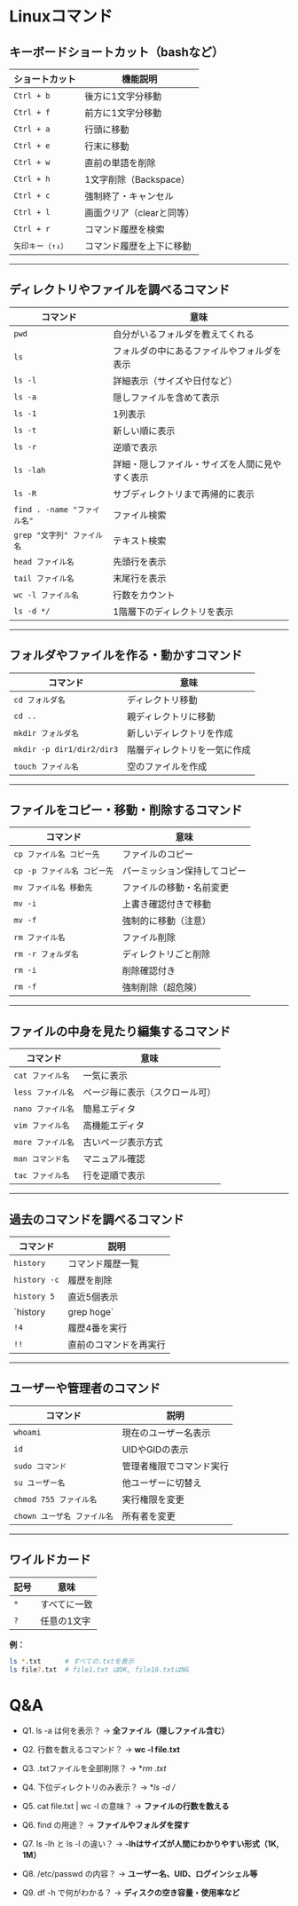 # Linuxコマンド

## キーボードショートカット（bashなど）

| ショートカット   | 機能説明                  |
| ---------------- | ------------------------- |
| `Ctrl + b`       | 後方に1文字分移動         |
| `Ctrl + f`       | 前方に1文字分移動         |
| `Ctrl + a`       | 行頭に移動                |
| `Ctrl + e`       | 行末に移動                |
| `Ctrl + w`       | 直前の単語を削除          |
| `Ctrl + h`       | 1文字削除（Backspace）    |
| `Ctrl + c`       | 強制終了・キャンセル      |
| `Ctrl + l`       | 画面クリア（clearと同等） |
| `Ctrl + r`       | コマンド履歴を検索        |
| `矢印キー（↑↓）` | コマンド履歴を上下に移動  |

---

## ディレクトリやファイルを調べるコマンド

| コマンド                    | 意味                                           |
| --------------------------- | ---------------------------------------------- |
| `pwd`                       | 自分がいるフォルダを教えてくれる               |
| `ls`                        | フォルダの中にあるファイルやフォルダを表示     |
| `ls -l`                     | 詳細表示（サイズや日付など）                   |
| `ls -a`                     | 隠しファイルを含めて表示                       |
| `ls -1`                     | 1列表示                                        |
| `ls -t`                     | 新しい順に表示                                 |
| `ls -r`                     | 逆順で表示                                     |
| `ls -lah`                   | 詳細・隠しファイル・サイズを人間に見やすく表示 |
| `ls -R`                     | サブディレクトリまで再帰的に表示               |
| `find . -name "ファイル名"` | ファイル検索                                   |
| `grep "文字列" ファイル名`  | テキスト検索                                   |
| `head ファイル名`           | 先頭行を表示                                   |
| `tail ファイル名`           | 末尾行を表示                                   |
| `wc -l ファイル名`          | 行数をカウント                                 |
| `ls -d */`                  | 1階層下のディレクトリを表示                    |

---

## フォルダやファイルを作る・動かすコマンド

| コマンド                  | 意味                         |
| ------------------------- | ---------------------------- |
| `cd フォルダ名`           | ディレクトリ移動             |
| `cd ..`                   | 親ディレクトリに移動         |
| `mkdir フォルダ名`        | 新しいディレクトリを作成     |
| `mkdir -p dir1/dir2/dir3` | 階層ディレクトリを一気に作成 |
| `touch ファイル名`        | 空のファイルを作成           |

---

## ファイルをコピー・移動・削除するコマンド

| コマンド                    | 意味                         |
| --------------------------- | ---------------------------- |
| `cp ファイル名 コピー先`    | ファイルのコピー             |
| `cp -p ファイル名 コピー先` | パーミッション保持してコピー |
| `mv ファイル名 移動先`      | ファイルの移動・名前変更     |
| `mv -i`                     | 上書き確認付きで移動         |
| `mv -f`                     | 強制的に移動（注意）         |
| `rm ファイル名`             | ファイル削除                 |
| `rm -r フォルダ名`          | ディレクトリごと削除         |
| `rm -i`                     | 削除確認付き                 |
| `rm -f`                     | 強制削除（超危険）           |

---

## ファイルの中身を見たり編集するコマンド

| コマンド          | 意味                           |
| ----------------- | ------------------------------ |
| `cat ファイル名`  | 一気に表示                     |
| `less ファイル名` | ページ毎に表示（スクロール可） |
| `nano ファイル名` | 簡易エディタ                   |
| `vim ファイル名`  | 高機能エディタ                 |
| `more ファイル名` | 古いページ表示方式             |
| `man コマンド名`  | マニュアル確認                 |
| `tac ファイル名`  | 行を逆順で表示                 |

---

## 過去のコマンドを調べるコマンド

| コマンド     | 説明                   |
| ------------ | ---------------------- |
| `history`    | コマンド履歴一覧       |
| `history -c` | 履歴を削除             |
| `history 5`  | 直近5個表示            |
| `history     | grep hoge`             | hogeを含む履歴表示 |
| `!4`         | 履歴4番を実行          |
| `!!`         | 直前のコマンドを再実行 |

---

## ユーザーや管理者のコマンド

| コマンド                    | 説明                     |
| --------------------------- | ------------------------ |
| `whoami`                    | 現在のユーザー名表示     |
| `id`                        | UIDやGIDの表示           |
| `sudo コマンド`             | 管理者権限でコマンド実行 |
| `su ユーザー名`             | 他ユーザーに切替え       |
| `chmod 755 ファイル名`      | 実行権限を変更           |
| `chown ユーザ名 ファイル名` | 所有者を変更             |

---

## ワイルドカード

| 記号 | 意味         |
| ---- | ------------ |
| `*`  | すべてに一致 |
| `?`  | 任意の1文字  |

**例：**
```bash
ls *.txt      # すべての.txtを表示
ls file?.txt  # file1.txt はOK, file10.txtはNG
```

# Q&A
- Q1. ls -a は何を表示？
→ **全ファイル（隠しファイル含む）**

- Q2. 行数を数えるコマンド？
→ **wc -l file.txt**

- Q3. .txtファイルを全部削除？
→ **rm *.txt**

- Q4. 下位ディレクトリのみ表示？
→ **ls -d */**

- Q5. cat file.txt | wc -l の意味？
→ **ファイルの行数を数える**

- Q6. find の用途？
→ **ファイルやフォルダを探す**

- Q7. ls -lh と ls -l の違い？
→ **-lhはサイズが人間にわかりやすい形式（1K, 1M）**

- Q8. /etc/passwd の内容？
→ **ユーザー名、UID、ログインシェル等**

- Q9. df -h で何がわかる？
→ **ディスクの空き容量・使用率など**

